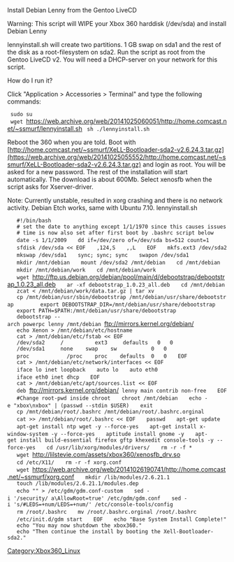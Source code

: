 Install Debian Lenny from the Gentoo LiveCD

Warning: This script will WIPE your Xbox 360 harddisk (/dev/sda) and
install Debian Lenny

lennyinstall.sh will create two partitions. 1 GB swap on sda1 and the
rest of the disk as a root-filesystem on sda2. Run the script as root
from the Gentoo LiveCD v2. You will need a DHCP-server on your network
for this script.

How do I run it?

Click "Application \> Accessories \> Terminal" and type the following
commands:

` sudo su`
` wget `<https://web.archive.org/web/20141025060051/http://home.comcast.net/~ssmurf/lennyinstall.sh>
` sh ./lennyinstall.sh`

Reboot the 360 when you are told. Boot with
[http://home.comcast.net/~ssmurf/XeLL-Bootloader-sda2-v2.6.24.3.tar.gz](https://web.archive.org/web/20141025055552/http://home.comcast.net/~ssmurf/XeLL-Bootloader-sda2-v2.6.24.3.tar.gz)
and login as root. You will be asked for a new password. The rest of the
installation will start automatically. The download is about 600Mb.
Select xenosfb when the script asks for Xserver-driver.

Note: Currently unstable, resulted in xorg crashing and there is no
network activity. Debian Etch works, same with Ubuntu
7.10.
lennyinstall.sh

`   #!/bin/bash`
`   # set the date to anything except 1/1/1970 since this causes issues`
`   # time is now also set after first boot by .bashrc script below`
`   date -s 1/1/2009`
`   dd if=/dev/zero of=/dev/sda bs=512 count=1`
`   sfdisk /dev/sda << EOF`
`   ,124,S`
`   ,,L`
`   EOF`
`   mkfs.ext3 /dev/sda2`
`   mkswap /dev/sda1`
`   sync; sync; sync`
`   swapon /dev/sda1`
`   mkdir /mnt/debian`
`   mount /dev/sda2 /mnt/debian`
`   cd /mnt/debian`
`   mkdir /mnt/debian/work`
`   cd /mnt/debian/work`
`   wget `<http://ftp.us.debian.org/debian/pool/main/d/debootstrap/debootstrap_1.0.23_all.deb>
`   ar -xf debootstrap_1.0.23_all.deb`
`   cd /mnt/debian`
`   zcat < /mnt/debian/work/data.tar.gz | tar xv`
`   cp /mnt/debian/usr/sbin/debootstrap /mnt/debian/usr/share/debootstrap     `
`   export DEBOOTSTRAP_DIR=/mnt/debian/usr/share/debootstrap`
`   export PATH=$PATH:/mnt/debian/usr/share/debootstrap`
`   debootstrap --arch powerpc lenny /mnt/debian `<ftp://mirrors.kernel.org/debian/>
`   echo Xenon > /mnt/debian/etc/hostname`
`   cat > /mnt/debian/etc/fstab << EOF`
`   /dev/sda2     /          ext3     defaults   0   0`
`   /dev/sda1     none    swap    sw           0   0`
`   proc            /proc    proc    defaults  0   0`
`   EOF`
`   cat > /mnt/debian/etc/network/interfaces << EOF`
`   iface lo inet loopback`
`   auto lo`
`   auto eth0`
`   iface eth0 inet dhcp`
`   EOF`
`   cat > /mnt/debian/etc/apt/sources.list << EOF`
`   deb `<ftp://mirrors.kernel.org/debian/>` lenny main contrib non-free`
`   EOF`
`   #Change root-pwd inside chroot`
`   chroot /mnt/debian`
`   echo -e "xbox\nxbox" | (passwd --stdin $USER)`
`   exit`
`   cp /mnt/debian/root/.bashrc /mnt/debian/root/.bashrc.orginal`
`   cat >> /mnt/debian/root/.bashrc << EOF`
`   passwd`
`   apt-get update`
`   apt-get install ntp wget -y --force-yes`
`   apt-get install x-window-system -y --force-yes`
`   aptitude install gnome -y`
`   apt-get install build-essential firefox gftp khexedit console-tools -y --force-yes`
`   cd /usr/lib/xorg/modules/drivers/`
`   rm -r -f *`
`   wget `<http://lilstevie.com/assets/xbox360/xenosfb_drv.so>
`   cd /etc/X11/`
`   rm -r -f xorg.conf`
`   wget `<https://web.archive.org/web/20141026190741/http://home.comcast.net/~ssmurf/xorg.conf>
`   mkdir /lib/modules/2.6.21.1`
`   touch /lib/modules/2.6.21.1/modules.dep`
`   echo "" > /etc/gdm/gdm.conf-custom`
`   sed -i '/security/ a\AllowRoot=true' /etc/gdm/gdm.conf`
`   sed -i 's/#LEDS=+num/LEDS=+num/' /etc/console-tools/config`
`   rm /root/.bashrc`
`   mv /root/.bashrc.orginal /root/.bashrc`
`   /etc/init.d/gdm start`
`   EOF`
`   echo "Base System Install Complete!"`
`   echo "You may now shutdown the xbox360."`
`   echo "Then continue the install by booting the Xell-Bootloader-sda2."`

[Category:Xbox360_Linux](Category_Xbox360_Linux)